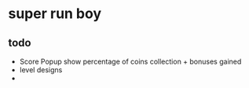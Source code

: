 #  super run boy



## todo

- Score Popup show percentage of coins collection + bonuses gained
- level designs
- 

